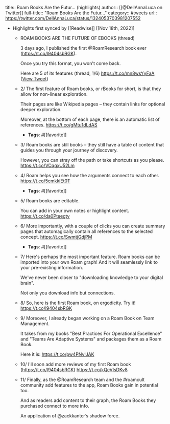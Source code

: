 title:: Roam Books Are the Futur... (highlights)
author:: [[@DellAnnaLuca on Twitter]]
full-title:: "Roam Books Are the Futur..."
category:: #tweets
url:: https://twitter.com/DellAnnaLuca/status/1324053703981207552

- Highlights first synced by [[Readwise]] [[Nov 18th, 2022]]
	- ROAM BOOKS ARE THE FUTURE OF EBOOKS
	  (thread)
	  
	  3 days ago, I published the first @RoamResearch book ever (https://t.co/l9404sbRGK).
	  
	  Once you try this format, you won't come back.
	  
	  Here are 5 of its features (thread, 1/6) https://t.co/mn8wsYyFaA ([View Tweet](https://twitter.com/DellAnnaLuca/status/1324053703981207552))
	- 2/ The first feature of Roam books, or rBooks for short, is that they allow for non-linear exploration.
	  
	  Their pages are like Wikipedia pages – they contain links for optional deeper exploration.
	  
	  Moreover, at the bottom of each page, there is an automatic list of references. https://t.co/gMtu1dLdAS
		- **Tags**: #[[favorite]]
	- 3/ Roam books are still books – they still have a table of content that guides you through your journey of discovery.
	  
	  However, you can stray off the path or take shortcuts as you please. https://t.co/VCqqxU52Lm
	- 4/ Roam helps you see how the arguments connect to each other. https://t.co/5cmkkiEt0T
		- **Tags**: #[[favorite]]
	- 5/ Roam books are editable.
	  
	  You can add in your own notes or highlight content. https://t.co/da0Pteegtv
	- 6/ More importantly, with a couple of clicks you can create summary pages that automagically contain all references to the selected concept. https://t.co/SwmtjGdjPM
		- **Tags**: #[[favorite]]
	- 7/ Here's perhaps the most important feature. Roam books can be imported into your own Roam graph! And it will seamlessly link to your pre-existing information.
	  
	  We've never been closer to "downloading knowledge to your digital brain".
	  
	  Not only you download info but connections.
	- 8/ So, here is the first Roam book, on ergodicity. Try it! https://t.co/l9404sbRGK
	- 9/ Moreover, I already began working on a Roam Book on Team Management.
	  
	  It takes from my books "Best Practices For Operational Excellence" and "Teams Are Adaptive Systems" and packages them as a Roam Book.
	  
	  Here it is: https://t.co/pw4PNvIJAK
	- 10/ I'll soon add more reviews of my first Roam book (https://t.co/l9404sbRGK) https://t.co/kQeVIsDKv8
	- 11/ Finally, as the @RoamResearch team and the #roamcult community add features to the app, Roam Books gain in potential too.
	  
	  And as readers add content to their graph, the Roam Books they purchased connect to more info.
	  
	  An application of @zackkanter’s shadow force.